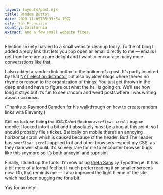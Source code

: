 ```yaml
---
layout: layouts/post.njk
title: Random Button
date: 2020-11-05T05:33:54.707Z
city: San Francisco
country: California
extract: And a few small website fixes.
---
```


Election anxiety has led to a small website cleanup today. To the ol’ blog I added a reply link that lets you pop open an email directly to me — emails I get from here are a pure delight and I want to encourage many more conversations like that.

I also added a random link button to the bottom of a post. It’s partly inspired by that [NYT election distractor](https://www.nytimes.com/interactive/2020/10/30/style/election-stress-relief.html) but also by older blogs where there’s no rhyme or reason to the organization of things. You just get thrown in the deep end and have to figure out what the hell is going on. We’ll see how long it stays but it’s fun to see random and weird posts where I was writing about nonsense.

(Thanks to Raymond Camden for [his walkthrough](https://www.raymondcamden.com/2020/10/26/selecting-random-posts-in-eleventy) on how to create random links with Eleventy.)

Still no luck on fixing the iOS/Safari flexbox `overflow: scroll` bug on mobile. I looked into it a bit and it absolutely _must_ be a bug at this point, so I should probably file a ticket. Basically on mobile there’s an annoying horizontal scroll which is caused because of the header. But! The header has `overflow: scroll` applied to it and other browsers respect my CSS, as they darn well should. It’s so very rare for me to encounter browser bugs like this anymore so it’s both annoyin’ and suprisin’.

Finally, I tidied up the fonts. I’m now using [Greta Sans](https://www.typotheque.com/fonts/greta_sans) by Typotheque. It has a bit more of a formal feel but I much prefer reading it on smaller screens now. Oh, that reminds me — I also improved the light theme of the site which had been bugging me for a bit.

Yay for anxiety!
